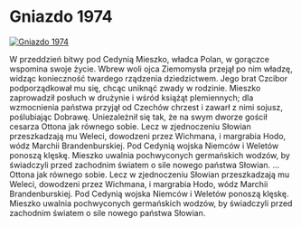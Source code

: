 Gniazdo 1974 
=============
[![Gniazdo 1974 ](http://vidos.pl/images/player.gif)](http://vidos.pl/gniazdo-1974)

 W przeddzień bitwy pod Cedynią Mieszko, władca Polan, w gorączce wspomina swoje życie. Wbrew woli ojca Ziemomysła przejął po nim władzę, widząc konieczność twardego rządzenia dziedzictwem. Jego brat Czcibor podporządkował mu się, chcąc uniknąć zwady w rodzinie. Mieszko zaprowadził posłuch w drużynie i wśród książąt plemiennych; dla wzmocnienia państwa przyjął od Czechów chrzest i zawarł z nimi sojusz, poślubiając Dobrawę. Uniezależnił się tak, że na swym dworze gościł cesarza Ottona jak równego sobie. Lecz w zjednoczeniu Słowian przeszkadzają mu Weleci, dowodzeni przez Wichmana, i margrabia Hodo, wódz Marchii Brandenburskiej. Pod Cedynią wojska Niemców i Weletów ponoszą klęskę. Mieszko uwalnia pochwyconych germańskich wodzów, by świadczyli przed zachodnim światem o sile nowego państwa Słowian.  ... Ottona jak równego sobie. Lecz w zjednoczeniu Słowian przeszkadzają mu Weleci, dowodzeni przez Wichmana, i margrabia Hodo, wódz Marchii Brandenburskiej. Pod Cedynią wojska Niemców i Weletów ponoszą klęskę. Mieszko uwalnia pochwyconych germańskich wodzów, by świadczyli przed zachodnim światem o sile nowego państwa Słowian.
